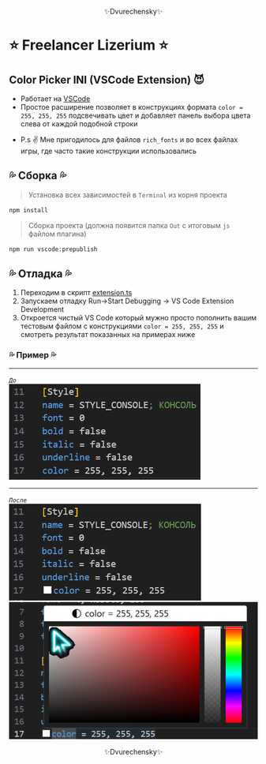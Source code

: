 <p align="center">✨Dvurechensky✨</p>

# ⭐ Freelancer Lizerium ⭐ 
## Color Picker INI (VSCode Extension) 😈

- Работает на [VSCode](https://code.visualstudio.com/)
- Простое расширение позволяет в конструкциях формата `color = 255, 255, 255` подсвечивать цвет и добавляет панель выбора цвета слева от каждой подобной строки

* P.s ✌️ Мне пригодилось для файлов `rich_fonts` и во всех файлах игры, где часто такие конструкции использовались

## 💦 Сборка 💦

> Установка всех зависимостей в `Terminal` из корня проекта
```sh
npm install
```

> Сборка проекта (должна появится папка `Out` с итоговым `js` файлом плагина)
```sh
npm run vscode:prepublish
```

## 💦 Отладка 💦

1. Переходим в скрипт [extension.ts](src/extension.ts)
2. Запускаем отладку Run->Start Debugging -> VS Code Extension Development 
3. Откроется чистый VS Code который мужно просто пополнить вашим тестовым файлом с конструкциями `color = 255, 255, 255` и смотреть результат показанных на примерах ниже 

### 💦 Пример 💦

---

*`До`* \
![Before](Media/Before.png)

---

*`После`* \
![After_1](Media/Afetr_1.png) \
![After_1](Media/After_2.png)

<p align="center">✨Dvurechensky✨</p>